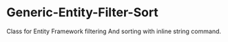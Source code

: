 Generic-Entity-Filter-Sort
==========================

Class for Entity Framework filtering And sorting with inline string command.
